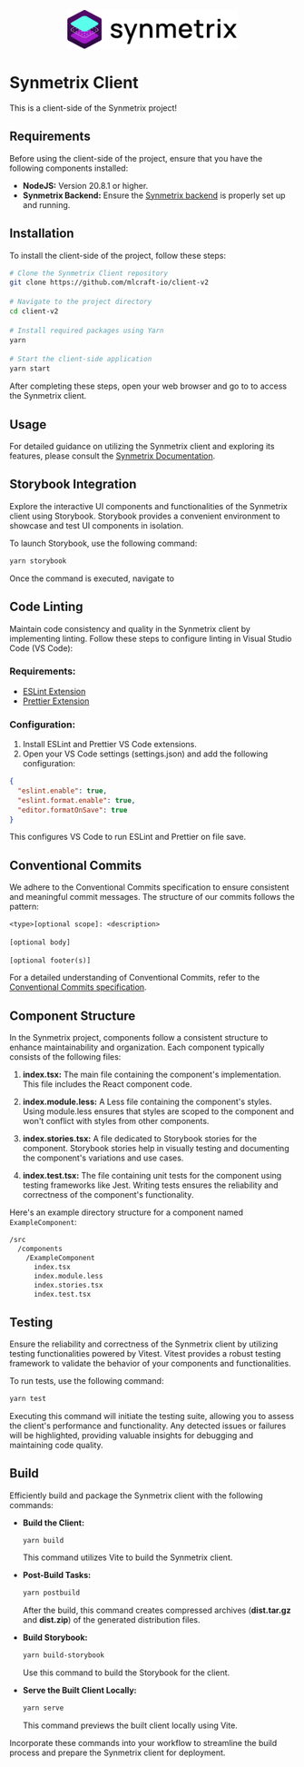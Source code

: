 <p align="center"><a href="https://synmetrix.org"><img src="https://github.com/mlcraft-io/client-v2/blob/master/src/assets/logo_with_text.png" alt="Synmetrix" width="300px"></a></p>

# Synmetrix Client

This is a client-side of the Synmetrix project!

## Requirements

Before using the client-side of the project, ensure that you have the following components installed:

- **NodeJS:** Version 20.8.1 or higher.
- **Synmetrix Backend:** Ensure the [Synmetrix backend](https://github.com/mlcraft-io/mlcraft/) is properly set up and running.

## Installation

To install the client-side of the project, follow these steps:

```bash
# Clone the Synmetrix Client repository
git clone https://github.com/mlcraft-io/client-v2

# Navigate to the project directory
cd client-v2

# Install required packages using Yarn
yarn

# Start the client-side application
yarn start
```

After completing these steps, open your web browser and go to [](http://localhost:8000) to access the Synmetrix client.

## Usage

For detailed guidance on utilizing the Synmetrix client and exploring its features, please consult the [Synmetrix Documentation](https://docs.synmetrix.org/).

## Storybook Integration

Explore the interactive UI components and functionalities of the Synmetrix client using Storybook. Storybook provides a convenient environment to showcase and test UI components in isolation.

To launch Storybook, use the following command:

```bash
yarn storybook
```
Once the command is executed, navigate to [](http://localhost:6007)

## Code Linting

Maintain code consistency and quality in the Synmetrix client by implementing linting. Follow these steps to configure linting in Visual Studio Code (VS Code):

### Requirements:

- [ESLint Extension](https://marketplace.visualstudio.com/items?itemName=dbaeumer.vscode-eslint)
- [Prettier Extension](https://marketplace.visualstudio.com/items?itemName=esbenp.prettier-vscode)

### Configuration:

1. Install ESLint and Prettier VS Code extensions.
2. Open your VS Code settings (settings.json) and add the following configuration:
```json
{
  "eslint.enable": true,
  "eslint.format.enable": true,
  "editor.formatOnSave": true
}
```

This configures VS Code to run ESLint and Prettier on file save.

## Conventional Commits

We adhere to the Conventional Commits specification to ensure consistent and meaningful commit messages. The structure of our commits follows the pattern:

```
<type>[optional scope]: <description>

[optional body]

[optional footer(s)]
```

For a detailed understanding of Conventional Commits, refer to the [Conventional Commits specification](https://www.conventionalcommits.org/en/v1.0.0/).

## Component Structure

In the Synmetrix project, components follow a consistent structure to enhance maintainability and organization. Each component typically consists of the following files:

1. **index.tsx:**
   The main file containing the component's implementation. This file includes the React component code.

2. **index.module.less:**
   A Less file containing the component's styles. Using module.less ensures that styles are scoped to the component and won't conflict with styles from other components.

3. **index.stories.tsx:**
   A file dedicated to Storybook stories for the component. Storybook stories help in visually testing and documenting the component's variations and use cases.

4. **index.test.tsx:**
   The file containing unit tests for the component using testing frameworks like Jest. Writing tests ensures the reliability and correctness of the component's functionality.

Here's an example directory structure for a component named `ExampleComponent`:

```plaintext
/src
  /components
    /ExampleComponent
      index.tsx
      index.module.less
      index.stories.tsx
      index.test.tsx
```

## Testing

Ensure the reliability and correctness of the Synmetrix client by utilizing testing functionalities powered by Vitest. Vitest provides a robust testing framework to validate the behavior of your components and functionalities.

To run tests, use the following command:

```bash
yarn test
```

Executing this command will initiate the testing suite, allowing you to assess the client's performance and functionality. Any detected issues or failures will be highlighted, providing valuable insights for debugging and maintaining code quality.

## Build

Efficiently build and package the Synmetrix client with the following commands:

- **Build the Client:**
  ```bash
  yarn build
  ```
  This command utilizes Vite to build the Synmetrix client.

- **Post-Build Tasks:**
  ```bash
  yarn postbuild
  ```
  After the build, this command creates compressed archives (<b>dist.tar.gz</b> and <b>dist.zip</b>) of the generated distribution files.

- **Build Storybook:**
  ```bash
  yarn build-storybook
  ```
  Use this command to build the Storybook for the client.

- **Serve the Built Client Locally:**
  ```bash
  yarn serve
  ```
  This command previews the built client locally using Vite.

Incorporate these commands into your workflow to streamline the build process and prepare the Synmetrix client for deployment.

  